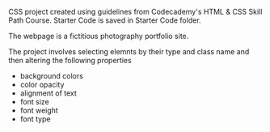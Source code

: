 CSS project created using guidelines from Codecademy's HTML & CSS Skill Path Course. Starter Code is saved in Starter Code folder.

The webpage is a fictitious photography portfolio site.

The project involves selecting elemnts by their type and class name and then altering the following properties

- background colors
- color opacity
- alignment of text
- font size
- font weight
- font type
